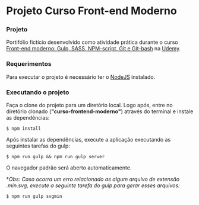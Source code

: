 # Projeto Curso Front-end Moderno

### Projeto

Portifólio fictício desenvolvido como atividade prática durante o curso [Front-end moderno: Gulp, SASS, NPM-script, Git e Git-bash](https://www.udemy.com/ferramentas-front-end-git-npm-script-gulp-e-sass/learn/v4/overview) na [Udemy](https://www.udemy.com).


### Requerimentos

Para executar o projeto é necessário ter o [NodeJS](https://nodejs.org) instalado.


### Executando o projeto

Faça o clone do projeto para um diretório local. Logo após, entre no diretório clonado (**"curso-frontend-moderno"**) através do terminal e instale as dependências:

```$ npm install```


Após instalar as dependências, execute a aplicação executando as seguintes tarefas do gulp:

```$ npm run gulp && npm run gulp server```


O navegador padrão será aberto automaticamente.


**Obs: Caso ocorra um erro relacionado as algum arquivo de extensão *.min.svg, execute a seguinte tarefa do gulp para gerar esses arquivos:**

```$ npm run gulp svgmin```

